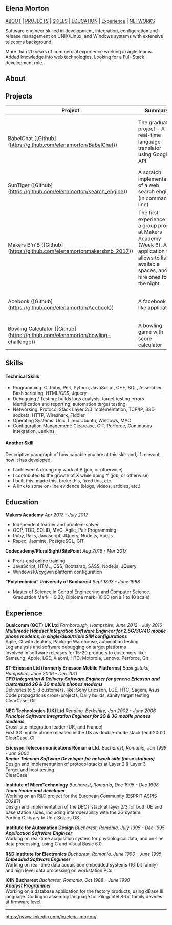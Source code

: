 ## Elena Morton

[ABOUT](#about) | [PROJECTS](#projects) | [SKILLS](#skills) | [EDUCATION](#education-and-qualifications) | [Experience](#experience) | [NETWORKS](#networks-and-media)



Software engineer skilled in development, integration, configuration and release management on UNIX/Linux, and Windows systems with extensive telecoms background.

More than 20 years of commercial experience working in agile teams. Added knowledge into web technologies. Looking for a Full-Stack development role.

## About


## Projects
Project | Summary | Technologies | Testing
------- | ---------------- | ---------- | ----------:
BabelChat ([Github] (https://github.com/elenamorton/BabelChat)) | The graduation project - A real-time language translator using Google-API | Javascript, React, Sockets.io, Node.js, Express, MongoDB, Passport, HTML/CSS | Mocha, Chai, Zombie
SunTiger ([Github] (https://github.com/elenamorton/search_engine))  | A scratch implementation of a web search engine (in command line)  | Ruby | Rspec
Makers B'n'B ([Github] (https://github.com/elenamortonmakersbnb_2017)) | The first experience of a group project at Makers Academy (Week 6). An application that allows to list available spaces, and hire ones for the night. | Ruby, DataMapper, PostgreSQL, Sinatra, Bycript, HTML/CSS | RSpec, Capybara
Acebook ([Github] (https://github.com/elenamorton/Acebook)) | A facebook-like application | Ruby on Rails, Clearence, Factory-girl, HTML/CSS | Rspec, Capybara
Bowling Calculator ([Github] (https://github.com/elenamorton/bowling-challenge)) | A bowling game with score calculator | Vanilla JavaScript, HTML/CSS | Jasmine, Istanbul

## Skills

#### Technical Skills

- Programming: C, Ruby, Perl, Python, JavaScript, C++, SQL, Assembler, Bash scripting, HTML/CSS, Jquery
- Debugging / Testing: builds logs analysis, target testing errors identification and reporting, automation target testing;
- Networking: Protocol Stack Layer 2/3 Implementation, TCP/IP, BSD sockets, HTTP, Wireshark, Fiddler
- Operating Systems: Unix, Linux Ubuntu, Windows, MAC
- Configuration Management: Clearcase, GIT, Perforce, Continuous Integration, Jenkins

#### Another Skill

Descriptive paragraph of how capable you are at this skill and, if relevant, how it has developed.

- I achieved A during my work at B (job, or otherwise)
- I contributed to the growth of X while doing Y (job, or otherwise)
- I built this, made this, broke this, fixed this, etc.
- A link to some on-line evidence (blogs, videos, articles, etc.)

## Education

**Makers Academy** *Apr 2017 - July 2017*
- Independent learner and problem-solver
- OOP, TDD, SOLID, MVC, Agile, Pair Programming
- Ruby, Rails, Javascript, JQuery, Node.js, Vue.js
- Rspec, Jasmine, PostgreSQL, GIT

**Codecademy/PluralSight/SitePoint** *Aug 2016 - Mar 2017*
- Front-end online training
- JavaScript, HTML, CSS, Bootstrap, SASS, Node.js, JQuery
- Windows10/cygwin platform configuration

**”Polytechnica” University of Bucharest** *Sept 1893 - June 1988*
- Master of Science in Control Engineering and Computer Science. Graduation Mark = 9.20; Diploma mark=10.00 (on a 1 to 10 scale)

## Experience

**Qualcomm (QCT) UK Ltd** *Farnborough, Hampshire, June 2012 - July 2016*      
***Multimode Handset Integration Software Engineer for 2.5G/3G/4G mobile phone modems, in single/dual/triple SIM configurations***  
Agile, CI with Jenkins, Package Warehouse, automation testing  
Log analysis and software debugging on target platforms  
Involved in software releases for 15-20 products to customers like: Samsung, Apple, LGE, Xiaomi, HTC, Motorola, Lenovo.
Perforce, Git

**ST-Ericsson Ltd (formerly Ericsson Mobile Platforms)** *Basingstoke, Hampshire, June 2006 - Dec 2011*       
***CPO Integration & Delivery Software Engineer for generic Ericsson and customized 2G & 3G mobile phones modems***  
Deliveries to 5-8 customers, like: Sony Ericsson, LGE, HTC, Sagem, Asus  
Code propagations cross-projects, Daily builds, sanity target testing  
ClearCase, Git

**NEC Technologies (UK) Ltd** *Reading, Berkshire, Jan 2002 - June 2006*  
***Principle Software Integration Engineer for 2G & 3G mobile phones modems***  
Cross-site integration leader (UK, and France)  
First 3G mobile phone released in the UK as double-mode stack (end 2002)  
ClearCase, CI

**Ericsson Telecommunications Romania Ltd.** *Bucharest, Romania, Jan 1999 - Jan 2002*  
***Senior Telecom Software Developer for network side (base stations)***  
Design and Implementation of protocol stacks at Layer 2 & Layer 3  
Target and host testing  
ClearCase

**Institute of MicroTechnology** *Bucharest, Romania, Dec 1995 - Dec 1998*  
***Team leader and developer***  
Working on an R&D project for the European Community (ESPRIT ASPIS 20287)    
Design and implementation of the DECT stack at layer 2/3 for both UE and base station sides, including interoperability with the 2G system.  
Porting C library to Unix Solaris OS.

**Institute for Automation Design** *Bucharest, Romania, July 1995 - Dec 1995*  
***Application Software Engineer***   
Working on real-time acquisition system for physiological data, and on-line data processing, using C and Visual Basic 6.0.

**R&D Institute for Electronics** *Bucharest, Romania, June 1990 - June 1995*  
***Embedded Software Engineer***   
Working on real-time data acquisition embedded systems (16-bit family) and high level data processing on workstation PCs

**ICIN Bucharest** *Bucharest, Romania, Oct 1988 - June 1990*  
***Analyst Programmer***  
Working on a database application for the factory products, using dBase III language. Coding in assembly language for Zilog/Intel 8-bit family devices at firmware level.

***

https://www.linkedin.com/in/elena-morton/
